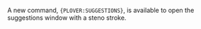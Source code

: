 A new command, `{PLOVER:SUGGESTIONS}`, is available to open the suggestions window with a steno stroke.

